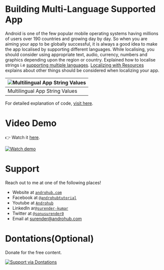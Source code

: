 # Building Multi-Language Supported App
Android is one of the few popular mobile operating systems having millions of users over 190 countries and growing day by day. So when you are aiming your app to be globally successful, it is always a good idea to make the app localised by supporting different languages.
While localising, you should consider using appropriate text, audio, currency, numbers and graphics depending upon the region or country. 
Explained how to localise strings i.e [supporting multiple languages](http://developer.android.com/intl/es/training/basics/supporting-devices/languages.html). [Localizing with Resources](http://developer.android.com/guide/topics/resources/localization.html) explains about other things should be considered when localizing your app.

![Multilingual App String Values](https://i2.wp.com/www.androhub.com/wp-content/uploads/2015/12/string_values.jpg?resize=173%2C250) |
---|
Multilingual App String Values |

For detailed explanation of code, [visit here](http://www.androhub.com/android-building-multi-language-supported-app/).

# Video Demo
👉 Watch it <a href="https://youtu.be/CUNNYthwL5g">here</a>.
<br>

[![Watch demo](http://i3.ytimg.com/vi/CUNNYthwL5g/hqdefault.jpg)](https://youtu.be/CUNNYthwL5g)

# Support
Reach out to me at one of the following places!

- Website at <a href="http://www.androhub.com/" target="_blank">`androhub.com`</a>
- Facebook at <a href="https://www.facebook.com/androhubtutorial/" target="_blank">`@androhubtutorial`</a>
- Youtube at <a href="https://www.youtube.com/channel/UCHJh3E9mtRzbM3WVVl9glJg" target="_blank">`Androhub`</a>
- LinkedIn ar<a href="https://www.linkedin.com/in/surender-kumar-681472a8?originalSubdomain=in" target="_blank">`@surender-kumar`</a>
- Twitter at <a href="https://twitter.com/sonusurender0/" target="_blank">`@sonusurender0`</a>
- Email at surender@androhub.com

# Dontations(Optional)
Donate for the free content.
<br>

[![Support via Dontations](https://www.paypalobjects.com/en_GB/i/btn/btn_donateCC_LG.gif)](https://www.paypal.com/cgi-bin/webscr?cmd=_donations&business=sonu.surendra0%40gmail.com&currency_code=USD&source=url)
